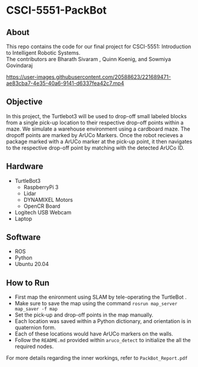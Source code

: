 # CSCI-5551-PackBot

## About

This repo contains the code for our final project for CSCI-5551: Introduction to Intelligent Robotic Systems.  
The contributors are Bharath Sivaram , Quinn Koenig, and Sowmiya Govindaraj

<https://user-images.githubusercontent.com/20588623/221689471-ae83cba7-4e35-40a6-9141-d6337fea42c7.mp4>

## Objective

In this project, the Turtlebot3 will be used to drop-off small labeled blocks from a single
pick-up location to their respective drop-off points within a maze. We simulate a warehouse environment using a cardboard maze. The dropoff points are marked by ArUCo Markers. Once the robot recieves a package marked with a ArUCo marker at the pick-up point, it then navigates to the respective drop-off point by matching with the detected ArUCo ID.

## Hardware

- TurtleBot3
  - RaspberryPi 3
  - Lidar
  - DYNAMIXEL Motors
  - OpenCR Board
- Logitech USB Webcam
- Laptop

## Software

- ROS
- Python
- Ubuntu 20.04

## How to Run

- First map the enironment using SLAM by tele-operating the TurtleBot .
- Make sure to save the map using the command `rosrun map_server map_saver -f map`
- Set the pick-up and drop-off points in the map manually.
- Each location was saved within a Python dictionary, and orientation is in quaternion form.
- Each of these locations would have ArUCo markers on the walls.
- Follow the `README.md` provided within `aruco_detect` to initialize the all the required nodes.

For more details regarding the inner workings, refer to `PackBot_Report.pdf`

